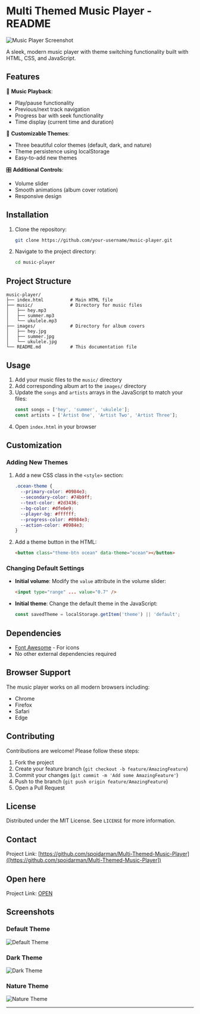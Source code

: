 # Multi Themed Music Player - README

![Music Player Screenshot](./music-purple.png)

A sleek, modern music player with theme switching functionality built with HTML, CSS, and JavaScript.

## Features

🎵 **Music Playback**:
- Play/pause functionality
- Previous/next track navigation
- Progress bar with seek functionality
- Time display (current time and duration)

🎨 **Customizable Themes**:
- Three beautiful color themes (default, dark, and nature)
- Theme persistence using localStorage
- Easy-to-add new themes

🎛️ **Additional Controls**:
- Volume slider
- Smooth animations (album cover rotation)
- Responsive design

## Installation

1. Clone the repository:
   ```bash
   git clone https://github.com/your-username/music-player.git
   ```
2. Navigate to the project directory:
   ```bash
   cd music-player
   ```

## Project Structure

```
music-player/
├── index.html          # Main HTML file
├── music/              # Directory for music files
│   ├── hey.mp3
│   ├── summer.mp3
│   └── ukulele.mp3
├── images/             # Directory for album covers
│   ├── hey.jpg
│   ├── summer.jpg
│   └── ukulele.jpg
└── README.md           # This documentation file
```

## Usage

1. Add your music files to the `music/` directory
2. Add corresponding album art to the `images/` directory
3. Update the `songs` and `artists` arrays in the JavaScript to match your files:
   ```javascript
   const songs = ['hey', 'summer', 'ukulele'];
   const artists = ['Artist One', 'Artist Two', 'Artist Three'];
   ```
4. Open `index.html` in your browser

## Customization

### Adding New Themes

1. Add a new CSS class in the `<style>` section:
   ```css
   .ocean-theme {
     --primary-color: #0984e3;
     --secondary-color: #74b9ff;
     --text-color: #2d3436;
     --bg-color: #dfe6e9;
     --player-bg: #ffffff;
     --progress-color: #0984e3;
     --action-color: #0984e3;
   }
   ```
2. Add a theme button in the HTML:
   ```html
   <button class="theme-btn ocean" data-theme="ocean"></button>
   ```

### Changing Default Settings

- **Initial volume**: Modify the `value` attribute in the volume slider:
  ```html
  <input type="range" ... value="0.7" />
  ```
- **Initial theme**: Change the default theme in the JavaScript:
  ```javascript
  const savedTheme = localStorage.getItem('theme') || 'default';
  ```

## Dependencies

- [Font Awesome](https://fontawesome.com/) - For icons
- No other external dependencies required

## Browser Support

The music player works on all modern browsers including:
- Chrome
- Firefox
- Safari
- Edge

## Contributing

Contributions are welcome! Please follow these steps:

1. Fork the project
2. Create your feature branch (`git checkout -b feature/AmazingFeature`)
3. Commit your changes (`git commit -m 'Add some AmazingFeature'`)
4. Push to the branch (`git push origin feature/AmazingFeature`)
5. Open a Pull Request

## License

Distributed under the MIT License. See `LICENSE` for more information.

## Contact


Project Link: [https://github.com/spoidarman/Multi-Themed-Music-Player]([https://github.com/spoidarman/Multi-Themed-Music-Player])

## Open here
Project Link: [OPEN]([https://multitheme-musicplayer-moinak.netlify.app/])

## Screenshots

### Default Theme
![Default Theme](./music-purple.png)

### Dark Theme
![Dark Theme](./music_player.png)

### Nature Theme
![Nature Theme](./music-nature.png)

---

